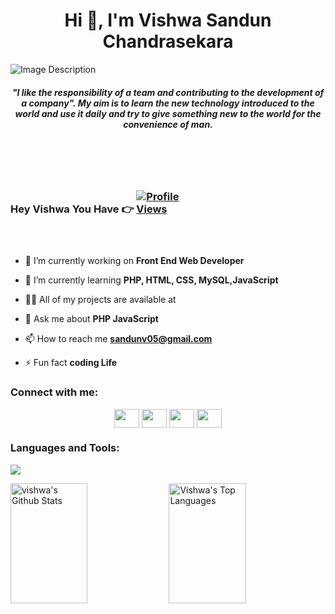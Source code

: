 <h1 align="center">Hi 👋, I'm Vishwa Sandun Chandrasekara</h1>

<img src="https://www.dignited.com/wp-content/uploads/2022/08/top10lan.jpg" alt="Image Description">


<h5 align="center">"I like the responsibility of a team and contributing to the development of a company". My aim is to learn the new technology introduced to the world and use it daily and try to give something new to the world for the convenience of man.</h5><br>
<br><br>

<h3>Hey Vishwa You Have 👉 <a href="https://github.com/vishwaschandrasekara5" target="_blank" rel="noopener" >
  <img src="https://komarev.com/ghpvc/?username=vishwaschandrasekara5&style=for-the-badge" alt="Profile Views" style="max-width: 100;"> </a>
</h3>

<p align="center"> <img src="" alt="" /> </p>

<p align="center"> <a href=""><img src="" alt="" /></a> </p>

<p align="center"> <a href="" target="blank"><img src="" alt="" /></a> </p>

- 🔭 I’m currently working on **Front End Web Developer**

- 🌱 I’m currently learning **PHP, HTML, CSS, MySQL,JavaScript**

- 👨‍💻 All of my projects are available at 

- 💬 Ask me about **PHP JavaScript**

- 📫 How to reach me **sandunv05@gmail.com**

- ⚡ Fun fact **coding Life**

<h3 align="left">Connect with me:</h3>
<p align="center">
<a href="https://www.twitter.com/Vishwa_Sandun5" target="_blank"><img align="center" src="https://img.freepik.com/free-vector/twitter-new-2023-x-logo-white-background-vector_1017-45422.jpg?size=338&ext=jpg&ga=GA1.1.1700460183.1712793600&semt=ais" alt="" height="30" width="40" /></a>
<a href="https://www.linkedin.com/in/vishwa-s-chandrasekara-6a1071247" target="blank"><img align="center" src="https://raw.githubusercontent.com/rahuldkjain/github-profile-readme-generator/master/src/images/icons/Social/linked-in-alt.svg" alt="" height="30" width="40" /></a>
<a href="https://www.facebook.com/vishwas.chandrasekara" target="blank"><img align="center" src="https://raw.githubusercontent.com/rahuldkjain/github-profile-readme-generator/master/src/images/icons/Social/facebook.svg" alt="" height="30" width="40" /></a>
<a href="https://www.instagram.com/_sanuwa_" target="blank"><img align="center" src="https://raw.githubusercontent.com/rahuldkjain/github-profile-readme-generator/master/src/images/icons/Social/instagram.svg" alt="" height="30" width="40" /></a>
</p>

<h3 align="start">Languages and Tools:</h3>
<img src="https://skillicons.dev/icons?i=git,github,docker,bootstrap,css,figma,gcp,html,idea,java,js,jquery,mongodb,mysql,nodejs,php,py,react,tailwind,vscode,androidstudio,flutter,laravel,draw.io" />


<!--   <img align="center" width="300" height="250" src="https://github-readme-stats.vercel.app/api?username=ishannikeshalanawarathna&show_icons=true&locale=en" alt="ishannikeshalanawarathna" />&nbsp; -->
  <!-- <img align="center" width="1000" height="400" src="" alt="" />&nbsp; -->
<!--   <img align="center" width="300" height="120" src="https://github-readme-stats.vercel.app/api/top-langs?username=ishannikeshalanawarathna&show_icons=true&locale=en&layout=compact" alt="ishannikeshalanawarathna" /> -->

<a href="https://github.com/Vishwaschandrasekara5"><img alt="vishwa's Github Stats" src="https://denvercoder1-github-readme-stats.vercel.app/api?username=Vishwaschandrasekara5&show_icons=true&count_private=true&theme=react&border_color=7F3FBF&bg_color=0D1117&title_color=F85D7F&icon_color=F8D866" height="192px" width="49.5%"/></a>
 <a href="https://github.com/Vishwaschandrasekara5"><img alt="Vishwa's Top Languages" src="https://denvercoder1-github-readme-stats.vercel.app/api/top-langs/?username=Vishwaschandrasekara5&langs_count=8&layout=compact&theme=react&border_color=7F3FBF&bg_color=0D1117&title_color=F85D7F&icon_color=F8D866" height="192px" width="49.5%"/></a>
